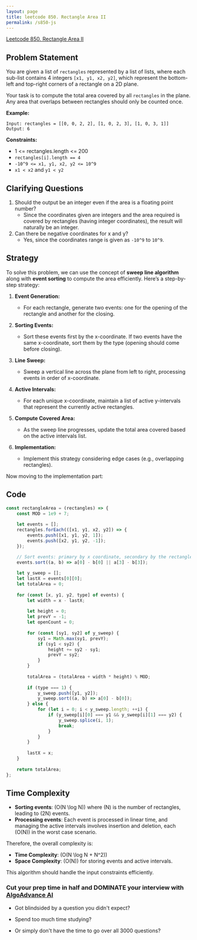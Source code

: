```yaml
---
layout: page
title: leetcode 850. Rectangle Area II
permalink: /s850-js
---
```

[Leetcode 850. Rectangle Area II](https://algoadvance.github.io/algoadvance/l850)
## Problem Statement

You are given a list of `rectangles` represented by a list of lists, where each sub-list contains 4 integers `[x1, y1, x2, y2]`, which represent the bottom-left and top-right corners of a rectangle on a 2D plane.

Your task is to compute the total area covered by all `rectangles` in the plane. Any area that overlaps between rectangles should only be counted once.

**Example:**

```
Input: rectangles = [[0, 0, 2, 2], [1, 0, 2, 3], [1, 0, 3, 1]]
Output: 6
```

**Constraints:**
- 1 <= rectangles.length <= 200
- `rectangles[i].length == 4`
- `-10^9 <= x1, y1, x2, y2 <= 10^9`
- `x1 < x2` and `y1 < y2`

## Clarifying Questions
1. Should the output be an integer even if the area is a floating point number?
    - Since the coordinates given are integers and the area required is covered by rectangles (having integer coordinates), the result will naturally be an integer.
2. Can there be negative coordinates for x and y?
   - Yes, since the coordinates range is given as `-10^9` to `10^9`.

## Strategy

To solve this problem, we can use the concept of **sweep line algorithm** along with **event sorting** to compute the area efficiently. Here’s a step-by-step strategy:

1. **Event Generation:**
   - For each rectangle, generate two events: one for the opening of the rectangle and another for the closing.

2. **Sorting Events:**
   - Sort these events first by the x-coordinate. If two events have the same x-coordinate, sort them by the type (opening should come before closing).

3. **Line Sweep:**
   - Sweep a vertical line across the plane from left to right, processing events in order of x-coordinate.

4. **Active Intervals:**
   - For each unique x-coordinate, maintain a list of active y-intervals that represent the currently active rectangles.

5. **Compute Covered Area:**
   - As the sweep line progresses, update the total area covered based on the active intervals list.

6. **Implementation:**
   - Implement this strategy considering edge cases (e.g., overlapping rectangles).

Now moving to the implementation part:

## Code

```javascript
const rectangleArea = (rectangles) => {
    const MOD = 1e9 + 7;
    
    let events = [];
    rectangles.forEach(([x1, y1, x2, y2]) => {
        events.push([x1, y1, y2, 1]);
        events.push([x2, y1, y2, -1]);
    });

    // Sort events: primary by x coordinate, secondary by the rectangle type
    events.sort((a, b) => a[0] - b[0] || a[3] - b[3]);
    
    let y_sweep = [];
    let lastX = events[0][0];
    let totalArea = 0;
    
    for (const [x, y1, y2, type] of events) {
        let width = x - lastX;
        
        let height = 0;
        let prevY = -1;
        let openCount = 0;
        
        for (const [sy1, sy2] of y_sweep) {
            sy1 = Math.max(sy1, prevY);
            if (sy1 < sy2) {
                height += sy2 - sy1;
                prevY = sy2;
            }
        }
        
        totalArea = (totalArea + width * height) % MOD;
        
        if (type === 1) {
            y_sweep.push([y1, y2]);
            y_sweep.sort((a, b) => a[0] - b[0]);
        } else {
            for (let i = 0; i < y_sweep.length; ++i) {
                if (y_sweep[i][0] === y1 && y_sweep[i][1] === y2) {
                    y_sweep.splice(i, 1);
                    break;
                }
            }
        }
        
        lastX = x;
    }
    
    return totalArea;
};
```

## Time Complexity

- **Sorting events**: \(O(N \log N)\) where \(N\) is the number of rectangles, leading to \(2N\) events.
- **Processing events**: Each event is processed in linear time, and managing the active intervals involves insertion and deletion, each \(O(N)\) in the worst case scenario.

Therefore, the overall complexity is:
- **Time Complexity**: \(O(N \log N + N^2)\)
- **Space Complexity**: \(O(N)\) for storing events and active intervals.

This algorithm should handle the input constraints efficiently.


### Cut your prep time in half and DOMINATE your interview with [AlgoAdvance AI](https://algoAdvance.com)

- Got blindsided by a question you didn't expect?

- Spend too much time studying?

- Or simply don't have the time to go over all 3000 questions?

